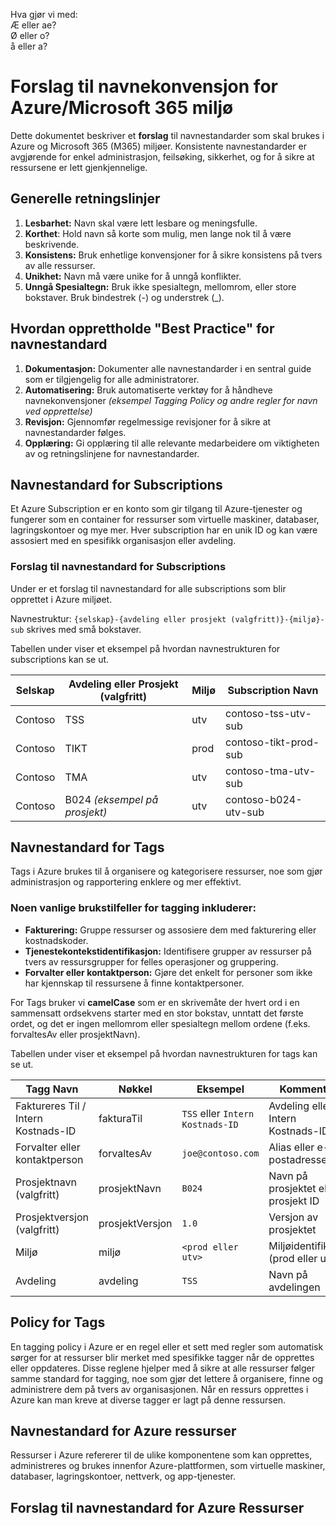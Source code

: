 Hva gjør vi med:  
Æ eller ae?  
Ø eller o?  
å eller a?

#  Forslag til navnekonvensjon for Azure/Microsoft 365 miljø
Dette dokumentet beskriver et **forslag** til navnestandarder som skal brukes i Azure og Microsoft 365 (M365) miljøer. Konsistente navnestandarder er avgjørende for enkel administrasjon, feilsøking, sikkerhet, og for å sikre at ressursene er lett gjenkjennelige.

## Generelle retningslinjer
1. **Lesbarhet:** Navn skal være lett lesbare og meningsfulle.
2. **Korthet**: Hold navn så korte som mulig, men lange nok til å være beskrivende.
3. **Konsistens:** Bruk enhetlige konvensjoner for å sikre konsistens på tvers av alle ressurser.
4. **Unikhet:** Navn må være unike for å unngå konflikter.
5. **Unngå Spesialtegn:** Bruk ikke spesialtegn, mellomrom, eller store bokstaver. Bruk bindestrek (-) og understrek (_).

## Hvordan opprettholde "Best Practice" for navnestandard
1. **Dokumentasjon:** Dokumenter alle navnestandarder i en sentral guide som er tilgjengelig for alle administratorer.
2. **Automatisering:** Bruk automatiserte verktøy for å håndheve navnekonvensjoner *(eksempel Tagging Policy og andre regler for navn ved opprettelse)*
3. **Revisjon:** Gjennomfør regelmessige revisjoner for å sikre at navnestandarder følges.
4. **Opplæring:** Gi opplæring til alle relevante medarbeidere om viktigheten av og retningslinjene for navnestandarder.

## Navnestandard for Subscriptions
Et Azure Subscription er en konto som gir tilgang til Azure-tjenester og fungerer som en container for ressurser som virtuelle maskiner, databaser, lagringskontoer og mye mer. Hver subscription har en unik ID og kan være assosiert med en spesifikk organisasjon eller avdeling.
  
### Forslag til navnestandard for Subscriptions
Under er et forslag til navnestandard for alle subscriptions som blir opprettet i Azure miljøet. 

Navnestruktur: 
`{selskap}-{avdeling eller prosjekt (valgfritt)}-{miljø}-sub` skrives med små bokstaver.

Tabellen under viser et eksempel på hvordan navnestrukturen for subscriptions kan se ut.

| Selskap | Avdeling eller Prosjekt (valgfritt) | Miljø | Subscription Navn           |
|---------|-------------------------------------|-------|-----------------------------|
| Contoso | TSS                                 | utv   | contoso-tss-utv-sub         |
| Contoso | TIKT                                | prod  | contoso-tikt-prod-sub       |
| Contoso | TMA                                 | utv   | contoso-tma-utv-sub         |
| Contoso | B024 *(eksempel på prosjekt)*       | utv   | contoso-b024-utv-sub        |

## Navnestandard for Tags
Tags i Azure brukes til å organisere og kategorisere ressurser, noe som gjør administrasjon og rapportering enklere og mer effektivt.

### Noen vanlige brukstilfeller for tagging inkluderer:

- **Fakturering:** Gruppe ressurser og assosiere dem med fakturering eller kostnadskoder.
- **Tjenestekontekstidentifikasjon:** Identifisere grupper av ressurser på tvers av ressursgrupper for felles operasjoner og gruppering.
- **Forvalter eller kontaktperson:** Gjøre det enkelt for personer som ikke har kjennskap til ressursene å finne kontaktpersoner.

For Tags bruker vi **camelCase** som er en skrivemåte der hvert ord i en sammensatt ordsekvens starter med en stor bokstav, unntatt det første ordet, og det er ingen mellomrom eller spesialtegn mellom ordene (f.eks. forvaltesAv eller prosjektNavn).

Tabellen under viser et eksempel på hvordan navnestrukturen for tags kan se ut.  

| Tagg Navn                                 | Nøkkel           | Eksempel                        | Kommentar                                  |
|-------------------------------------------|------------------|---------------------------------|--------------------------------------------|
| Faktureres Til / Intern Kostnads-ID       | fakturaTil       | `TSS` eller `Intern Kostnads-ID`| Avdeling eller Intern Kostnads-ID          |
| Forvalter eller kontaktperson             | forvaltesAv      | `joe@contoso.com`               | Alias eller e-postadresse                  |
| Prosjektnavn (valgfritt)                  | prosjektNavn     | `B024`                          | Navn på prosjektet eller prosjekt ID       |
| Prosjektversjon (valgfritt)               | prosjektVersjon  | `1.0`                           | Versjon av prosjektet                      |
| Miljø                                     | miljø            | `<prod eller utv>`              | Miljøidentifikator (prod eller utv)        |
| Avdeling                                  | avdeling         | `TSS`                           | Navn på avdelingen                         |

## Policy for Tags
En tagging policy i Azure er en regel eller et sett med regler som automatisk sørger for at ressurser blir merket med spesifikke tagger når de opprettes eller oppdateres. Disse reglene hjelper med å sikre at alle ressurser følger samme standard for tagging, noe som gjør det lettere å organisere, finne og administrere dem på tvers av organisasjonen. Når en ressurs opprettes i Azure kan man kreve at diverse tagger er lagt på denne ressursen.


## Navnestandard for Azure ressurser
Ressurser i Azure refererer til de ulike komponentene som kan opprettes, administreres og brukes innenfor Azure-plattformen, som virtuelle maskiner, databaser, lagringskontoer, nettverk, og app-tjenester.

## Forslag til navnestandard for Azure Ressurser




















